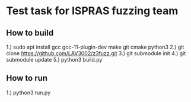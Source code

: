 # Test task for ISPRAS fuzzing team

## How to build

1.) sudo apt install gcc gcc-11-plugin-dev make git cmake python3
2.) git clone https://github.com/LAV3002/z3fuzz.git
3.) git submodule init
4.) git submodule update
5.) python3 build.py

## How to run

1.) python3 run.py <num of process>